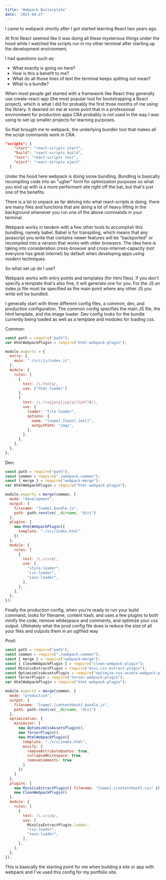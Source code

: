 ```yaml
---
title: 'Webpack Boilerplate'
date: '2021-04-27'
---
```


I came to webpack shortly after I got started learning React two years ago. 

At first React seemed like it was doing all these mysterious things under the hood while I watched the scripts run in my other terminal after starting up the development environment. 

I had questions such as:

- What exactly is going on here?
- How is this a benefit to me?
- What do all those lines of text the terminal keeps spitting out mean?
- What is a bundle?

When most people get started with a framework like React they generally use create-react-app (the most popular tool for bootstrapping a React project), which is what I did for probably the first three months of me using the library. It dawned on me at some point that in a professional environment for production apps CRA probably is not used in the way I was using to set up smaller projects for learning purposes. 

So that brought me to webpack, the underlying bundler tool that makes all the script commands work in CRA. 

```json
"scripts": {
    "start": "react-scripts start",
    "build": "react-scripts build",
    "test": "react-scripts test",
    "eject": "react-scripts eject"
  }
```

Under the hood here webpack is doing some bundling. Bundling is basically recompiling code into an "uglier" form for optimization purposes so what you end up with is a more performant site right off the bat, but that's just one of the benefits.

There is a lot to unpack as far delving into what react-scripts is doing, there are many files and functions that are doing a lot of heavy lifting in the background whenever you run one of the above commands in your terminal. 

Webpack works in tandem with a few other tools to accomplish this bundling, namely babel. Babel is for transpiling, which means that any javascript you write that contains newer features will be "backported" or recompiled into a version that works with older browsers. The idea here is taking into consideration cross-browser and cross-internet-capacity (not everyone has great internet) by default when developing apps using modern techniques.

So what set up do I use? 

Webpack works with entry points and templates (for html files). If you don't specify a template that's also fine, it will generate one for you. For the JS an index.js file must be specified as the main point where any other JS you write will be bundled. 

I generally start with three different config files, a common, dev, and production configuration. The common config specifies the main JS file, the html template, and the image loader. Dev config looks for the bundle currently being loaded as well as a template and modules for loading css. 

Common:
```js
const path = require("path");
var HtmlWebpackPlugin = require("html-webpack-plugin");

module.exports = {
  entry: {
    main: "./src/js/index.js",
  },
  module: {
    rules: [
      {
        test: /\.html$/,
        use: ["html-loader"]
      },
      {
        test: /\.(svg|png|jpg|gif|pdf)$/i,
        use: {
          loader: "file-loader",
          options: {
            name: "[name].[hash].[ext]",
            outputPath: "imgs",
          },
        },
      },
    ],
  },
};
```
Dev:
```js
const path = require("path");
const common = require("./webpack.common");
const { merge } = require("webpack-merge");
var HtmlWebpackPlugin = require("html-webpack-plugin");

module.exports = merge(common, {
  mode: "development",
  output: {
    filename: "[name].bundle.js",
    path: path.resolve(__dirname, "dist")
  },
  plugins: [
    new HtmlWebpackPlugin({
      template: "./src/index.html"
    })
  ],
  module: {
    rules: [
      {
        test: /\.scss$/,
        use: [
          "style-loader",
          "css-loader",
          "sass-loader",
        ],
      },
    ],
  },
});
```

Finally the production config, when you're ready to run your build command, looks for filename, content hash, and uses a few plugins to both minify the code, remove whitespace and comments, and optimize your css output. Ultimately what the prod config file does is reduce the size of all your files and outputs them in an uglified way. 

Prod: 
```js
const path = require("path");
const common = require("./webpack.common");
const { merge } = require("webpack-merge");
const { CleanWebpackPlugin } = require("clean-webpack-plugin");
const MiniCssExtractPlugin = require("mini-css-extract-plugin");
const OptimizeCssAssetsPlugin = require("optimize-css-assets-webpack-plugin");
const TerserPlugin = require("terser-webpack-plugin");
var HtmlWebpackPlugin = require("html-webpack-plugin");

module.exports = merge(common, {
  mode: "production",
  output: {
    filename: "[name].[contentHash].bundle.js",
    path: path.resolve(__dirname, "dist")
  },
  optimization: {
    minimizer: [
      new OptimizeCssAssetsPlugin(),
      new TerserPlugin(),
      new HtmlWebpackPlugin({
        template: "./src/index.html",
        minify: {
          removeAttributeQuotes: true,
          collapseWhitespace: true,
          removeComments: true
        }
      })
    ]
  },
  plugins: [
    new MiniCssExtractPlugin({ filename: "[name].[contentHash].css" }),
    new CleanWebpackPlugin()
  ],
  module: {
    rules: [
      {
        test: /\.scss$/,
        use: [
          MiniCssExtractPlugin.loader, 
          "css-loader", 
          "sass-loader",
        ],
      },
    ],
  },
});
```

This is basically the starting point for me when building a site or app with webpack and I've used this config for my portfolio site. 